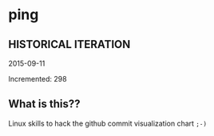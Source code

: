 # ping

## HISTORICAL ITERATION
2015-09-11

Incremented: 298

## What is this?? 
Linux skills to hack the github commit visualization chart `;-)`
